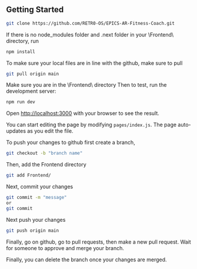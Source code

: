 ## Getting Started
```bash
git clone https://github.com/RETR0-OS/EPICS-AR-Fitness-Coach.git
```

If there is no  node_modules folder and .next folder in your \Frontend\ directory, run
```bash
npm install
```

To make sure your local files are in line with the github, make sure to pull
```bash
git pull origin main
```

Make sure you are in the \Frontend\ directory
Then to test, run the development server:

```bash
npm run dev
```

Open [http://localhost:3000](http://localhost:3000) with your browser to see the result.

You can start editing the page by modifying `pages/index.js`. The page auto-updates as you edit the file.

To push your changes to github first create a branch,
```bash
git checkout -b "branch name"
```
Then, add the Frontend directory
```bash
git add Frontend/
```
Next, commit your changes
```bash
git commit -m "message"
or
git commit
```
Next push your changes
```bash
git push origin main
```
Finally, go on github, go to pull requests, then make a new pull request.
Wait for someone to approve and merge your branch.

Finally, you can delete the branch once your changes are merged.
